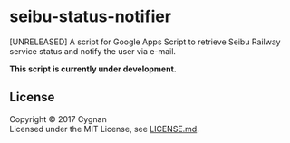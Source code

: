 ﻿
# seibu-status-notifier

[UNRELEASED] A script for Google Apps Script to retrieve Seibu Railway service status and notify the user via e-mail.

**This script is currently under development.**

## License

Copyright &copy; 2017 Cygnan  
Licensed under the MIT License, see [LICENSE.md](LICENSE.md).

